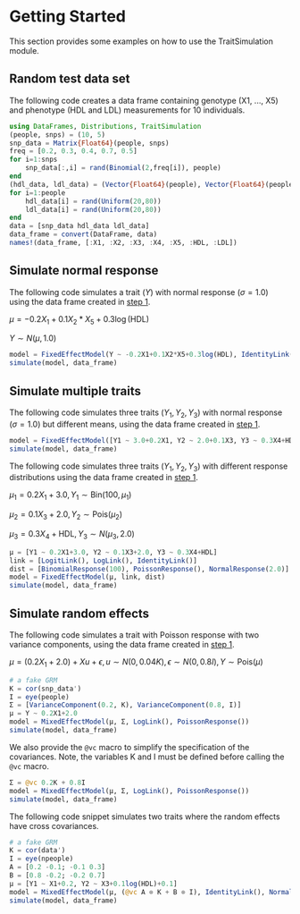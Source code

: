 # Getting Started

This section provides some examples on how to use the
TraitSimulation module.

## <a name="first_step">Random test data set</a> 

The following code creates a data frame containing genotype
(X1, ..., X5) and phenotype (HDL and LDL) measurements for 10 individuals.

```julia
using DataFrames, Distributions, TraitSimulation
(people, snps) = (10, 5)
snp_data = Matrix{Float64}(people, snps)
freq = [0.2, 0.3, 0.4, 0.7, 0.5]
for i=1:snps
    snp_data[:,i] = rand(Binomial(2,freq[i]), people)
end
(hdl_data, ldl_data) = (Vector{Float64}(people), Vector{Float64}(people))
for i=1:people
    hdl_data[i] = rand(Uniform(20,80))
    ldl_data[i] = rand(Uniform(20,80))
end
data = [snp_data hdl_data ldl_data]
data_frame = convert(DataFrame, data)
names!(data_frame, [:X1, :X2, :X3, :X4, :X5, :HDL, :LDL])
```
## Simulate normal response

The following code simulates a trait ($Y$) with normal response
($\sigma = 1.0$) using the data frame created in [step 1](#first_step).

$\mu = -0.2X_1 + 0.1X_2 * X_5 + 0.3\log(\text{HDL})$

$Y \sim N(\mu, 1.0)$

```julia
model = FixedEffectModel(Y ~ -0.2X1+0.1X2*X5+0.3log(HDL), IdentityLink(), NormalResponse(1.0))
simulate(model, data_frame)
```

## Simulate multiple traits

The following code simulates three traits ($Y_1, Y_2, Y_3$) with
normal response ($\sigma = 1.0$) but different means, using the data
frame created in [step 1](#first_step).

```julia
model = FixedEffectModel([Y1 ~ 3.0+0.2X1, Y2 ~ 2.0+0.1X3, Y3 ~ 0.3X4+HDL], IdentityLink(), NormalResponse(1.0))
simulate(model, data_frame)
```

The following code simulates three traits ($Y_1, Y_2, Y_3$) with different
response distributions using the data frame created in [step 1](#first_step).

$\mu_1 = 0.2X_1 + 3.0, Y_1 \sim \text{Bin}(100, \mu_1)$

$\mu_2 = 0.1X_3 + 2.0, Y_2 \sim \text{Pois}(\mu_2)$

$\mu_3 = 0.3X_4 + \text{HDL}, Y_3 \sim N(\mu_3, 2.0)$

```julia
μ = [Y1 ~ 0.2X1+3.0, Y2 ~ 0.1X3+2.0, Y3 ~ 0.3X4+HDL]
link = [LogitLink(), LogLink(), IdentityLink()]
dist = [BinomialResponse(100), PoissonResponse(), NormalResponse(2.0)]
model = FixedEffectModel(μ, link, dist)
simulate(model, data_frame)
```
## Simulate random effects

The following code simulates a trait with Poisson response with
two variance components, using the data frame created in [step 1](#first_step).

$\mu = (0.2X_1 + 2.0) + X u + \epsilon, u \sim N(0, 0.04K), \epsilon \sim N(0, 0.8I), Y \sim \text{Pois}(\mu)$

```julia
# a fake GRM
K = cor(snp_data')
I = eye(people)
Σ = [VarianceComponent(0.2, K), VarianceComponent(0.8, I)]
μ = Y ~ 0.2X1+2.0
model = MixedEffectModel(μ, Σ, LogLink(), PoissonResponse())
simulate(model, data_frame)
```

We also provide the ```@vc``` macro to simplify the specification of the covariances.
Note, the variables K and I must be defined before calling the ```@vc``` macro.

```julia
Σ = @vc 0.2K + 0.8I
model = MixedEffectModel(μ, Σ, LogLink(), PoissonResponse())
simulate(model, data_frame)
```

The following code snippet simulates two traits where the random effects have cross covariances.

```julia
# a fake GRM
K = cor(data')
I = eye(npeople)
A = [0.2 -0.1; -0.1 0.3]
B = [0.8 -0.2; -0.2 0.7]
μ = [Y1 ~ X1+0.2, Y2 ~ X3+0.1log(HDL)+0.1]
model = MixedEffectModel(μ, (@vc A ⊗ K + B ⊗ I), IdentityLink(), NormalResponse(1.0))
simulate(model, data_frame)
```
